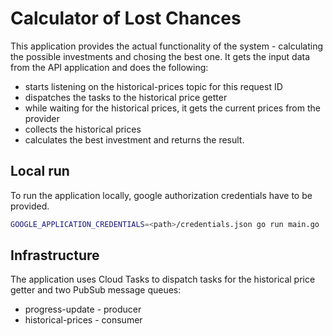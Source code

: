 # Calculator of Lost Chances

This application provides the actual functionality of the system - calculating the possible investments and chosing the best one. It gets the input data from the API application and does the following:

 - starts listening on the historical-prices topic for this request ID
 - dispatches the tasks to the historical price getter
 - while waiting for the historical prices, it gets the current prices from the provider
 - collects the historical prices
 - calculates the best investment and returns the result.

## Local run

To run the application locally, google authorization credentials have to be provided.

```bash
GOOGLE_APPLICATION_CREDENTIALS=<path>/credentials.json go run main.go
```

## Infrastructure

The application uses Cloud Tasks to dispatch tasks for the historical price getter and two PubSub message queues:
 - progress-update - producer
 - historical-prices - consumer
